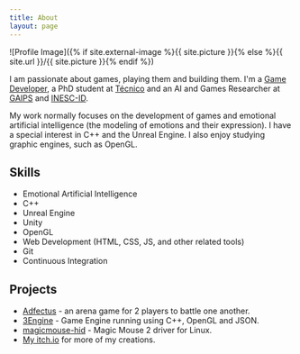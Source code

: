 ```yaml
---
title: About
layout: page
---
```

![Profile Image]({% if site.external-image %}{{ site.picture }}{% else %}{{ site.url }}/{{ site.picture }}{% endif %})

I am passionate about games, playing them and building them.
I'm a [Game Developer](), a PhD student at [Técnico](https://tecnico.ulisboa.pt/) and an AI and
Games Researcher at [GAIPS](https://gaips.inesc-id.pt/) and [INESC-ID](https://www.inesc-id.pt/).

My work normally focuses on the development of games and emotional artificial intelligence
(the modeling of emotions and their expression).
I have a special interest in C++ and the Unreal Engine. 
I also enjoy studying graphic engines, such as OpenGL.

<h2>Skills</h2>

<ul class="skill-list">
	<li>Emotional Artificial Intelligence</li>
	<li>C++</li>
	<li>Unreal Engine</li>
	<li>Unity</li>
	<li>OpenGL</li>
	<li>Web Development (HTML, CSS, JS, and other related tools)</li>
	<li>Git</li>
	<li>Continuous Integration</li>
</ul>

<h2>Projects</h2>

<ul>
	<li><a href="https://twitter.com/Quenestil/status/1275540608204095488" target="_blank">Adfectus</a> - an arena game for 2 players to battle one another.</li>
	<li><a href="https://ricardoeprodrigues.github.io/3Engine/" target="_blank">3Engine</a> - Game Engine running using C++, OpenGL and JSON.</li>
	<li><a href="https://github.com/RicardoEPRodrigues/magicmouse-hid" target="_blank">magicmouse-hid</a> - Magic Mouse 2 driver for Linux.</li>
	<li><a href="https://quenestil.itch.io/" target="_blank">My itch.io</a> for more of my creations.</li>
</ul>
